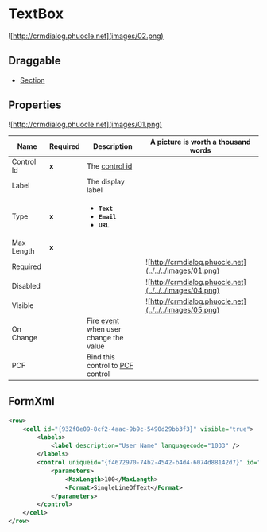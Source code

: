 # TextBox

![http://crmdialog.phuocle.net](images/02.png)

## Draggable

- [Section](../../Section)

## Properties

![http://crmdialog.phuocle.net](images/01.png)

|Name|Required|Description|A picture is worth a thousand words
|-|-|-|-|
|Control Id|**x**|The [control id](../../../others/ControlId)
|Label||The display label
|Type|**x**|<ul><li>**```Text```**</li><li>**```Email```**</li><li>**```URL```**</li></ul>
|Max Length|**x**
|Required|||![http://crmdialog.phuocle.net](../../../images/01.png)
|Disabled|||![http://crmdialog.phuocle.net](../../../images/04.png)
|Visible|||![http://crmdialog.phuocle.net](../../../images/05.png)
|On Change||Fire [event](../../MetaData/Event) when user change the value
|PCF||Bind this control to [PCF](../../MetaData/PCF) control

## FormXml

```xml
<row>
    <cell id="{932f0e09-8cf2-4aac-9b9c-5490d29bb3f3}" visible="true">
        <labels>
            <label description="User Name" languagecode="1033" />
        </labels>
        <control uniqueid="{f4672970-74b2-4542-b4d4-6074d88142d7}" id="pl_username" classid="{4273EDBD-AC1D-40D3-9FB2-095C621B552D}" isrequired="true" disabled="false" isunbound="true">
            <parameters>
                <MaxLength>100</MaxLength>
                <Format>SingleLineOfText</Format>
            </parameters>
        </control>
    </cell>
</row>
```
